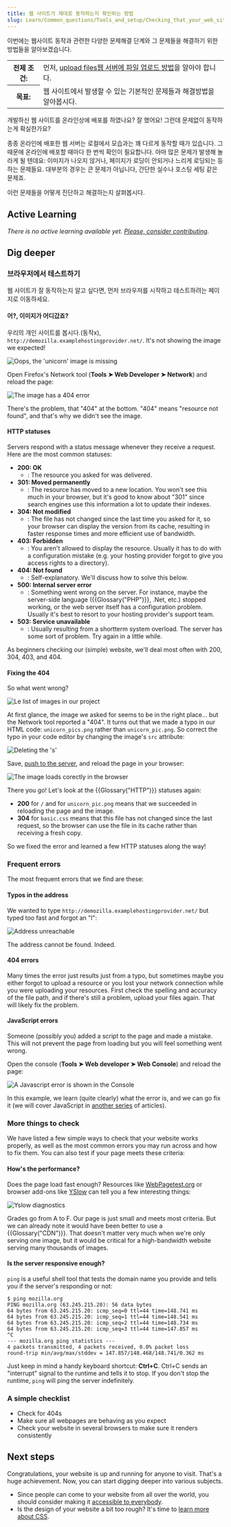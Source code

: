 ```yaml
---
title: 웹 사이트가 제대로 동작하는지 확인하는 방법
slug: Learn/Common_questions/Tools_and_setup/Checking_that_your_web_site_is_working_properly
---
```


이번에는 웹사이트 동작과 관련한 다양한 문제해결 단계와 그 문제들을 해결하기 위한 방법들을 알아보겠습니다.

<table class="learn-box standard-table">
  <tbody>
    <tr>
      <th scope="row">전제 조건:</th>
      <td>
        먼저,
        <a href="/ko/docs/Learn/Upload_files_to_a_web_server"
          >upload files웹 서버에 파일 업로드 방법</a
        >을 알아야 합니다.
      </td>
    </tr>
    <tr>
      <th scope="row">목표:</th>
      <td>
        웹 사이트에서 발생할 수 있는 기본적인 문제들과 해결방법을 알아봅시다.
      </td>
    </tr>
  </tbody>
</table>

개발하신 웹 사이트를 온라인상에 배포를 하였나요? 잘 했어요! 그런데 문제없이 동작하는게 확실한가요?

종종 온라인에 배포한 웹 서버는 로컬에서 모습과는 꽤 다르게 동작할 때가 있습니다. 그 때문에 온라인에 배포할 때마다 한 번씩 확인이 필요합니다. 아마 많은 문제가 발생해 놀라게 될 텐데요: 이미지가 나오지 않거나, 페이지가 로딩이 안되거나 느리게 로딩되는 등 하는 문제들요. 대부분의 경우는 큰 문제가 아닙니다, 간단한 실수나 호스팅 세팅 같은 문제죠.

이런 문제들을 어떻게 진단하고 해결하는지 살펴봅시다.

## Active Learning

_There is no active learning available yet. [Please, consider contributing](/ko/docs/MDN/Getting_started)._

## Dig deeper

### 브라우저에서 테스트하기

웹 사이트가 잘 동작하는지 알고 싶다면, 먼저 브라우저를 시작하고 테스트하려는 페이지로 이동하세요.

#### 어?, 이미지가 어디갔죠?

우리의 개인 사이트를 봅시다.(동작x), `http://demozilla.examplehostingprovider.net/`. It's not showing the image we expected!

![Oops, the 'unicorn' image is missing](image-missing.png)

Open Firefox's Network tool (**Tools ➤ Web Developer ➤ Network**) and reload the page:

![The image has a 404 error](error404.png)

There's the problem, that "404" at the bottom. "404" means "resource not found", and that's why we didn't see the image.

#### HTTP statuses

Servers respond with a status message whenever they receive a request. Here are the most common statuses:

- **200: OK**
  - : The resource you asked for was delivered.
- **301: Moved permanently**
  - : The resource has moved to a new location. You won't see this much in your browser, but it's good to know about "301" since search engines use this information a lot to update their indexes.
- **304: Not modified**
  - : The file has not changed since the last time you asked for it, so your browser can display the version from its cache, resulting in faster response times and more efficient use of bandwidth.
- **403: Forbidden**
  - : You aren't allowed to display the resource. Usually it has to do with a configuration mistake (e.g. your hosting provider forgot to give you access rights to a directory).
- **404: Not found**
  - : Self-explanatory. We'll discuss how to solve this below.
- **500: Internal server error**
  - : Something went wrong on the server. For instance, maybe the server-side language ({{Glossary("PHP")}}, .Net, etc.) stopped working, or the web server itself has a configuration problem. Usually it's best to resort to your hosting provider's support team.
- **503: Service unavailable**
  - : Usually resulting from a shortterm system overload. The server has some sort of problem. Try again in a little while.

<!---->

As beginners checking our (simple) website, we'll deal most often with 200, 304, 403, and 404.

#### Fixing the 404

So what went wrong?

![Le list of images in our project](demozilla-images-list.png)

At first glance, the image we asked for seems to be in the right place... but the Network tool reported a "404". It turns out that we made a typo in our HTML code: `unicorn_pics.png` rather than `unicorn_pic.png`. So correct the typo in your code editor by changing the image's `src` attribute:

![Deleting the 's'](code-correct.png)

Save, [push to the server](/en-US/Learn/Upload_files_to_a_web_server), and reload the page in your browser:

![The image loads corectly in the browser](image-corrected.png)

There you go! Let's look at the {{Glossary("HTTP")}} statuses again:

- **200** for `/` and for `unicorn_pic.png` means that we succeeded in reloading the page and the image.
- **304** for `basic.css` means that this file has not changed since the last request, so the browser can use the file in its cache rather than receiving a fresh copy.

So we fixed the error and learned a few HTTP statuses along the way!

### Frequent errors

The most frequent errors that we find are these:

#### Typos in the address

We wanted to type `http://demozilla.examplehostingprovider.net/` but typed too fast and forgot an "l":

![Address unreachable](cannot-find-server.png)

The address cannot be found. Indeed.

#### 404 errors

Many times the error just results just from a typo, but sometimes maybe you either forgot to upload a resource or you lost your network connection while you were uploading your resources. First check the spelling and accuracy of the file path, and if there's still a problem, upload your files again. That will likely fix the problem.

#### JavaScript errors

Someone (possibly you) added a script to the page and made a mistake. This will not prevent the page from loading but you will feel something went wrong.

Open the console (**Tools ➤ Web developer ➤ Web Console**) and reload the page:

![A Javascript error is shown in the Console](js-error.png)

In this example, we learn (quite clearly) what the error is, and we can go fix it (we will cover JavaScript in [another series](/en-US/Learn/JavaScript) of articles).

### More things to check

We have listed a few simple ways to check that your website works properly, as well as the most common errors you may run across and how to fix them. You can also test if your page meets these criteria:

#### How's the performance?

Does the page load fast enough? Resources like [WebPagetest.org](http://www.webpagetest.org/) or browser add-ons like [YSlow](https://addons.mozilla.org/en-US/firefox/addon/yslow/) can tell you a few interesting things:

![Yslow diagnostics](yslow-diagnostics.png)

Grades go from A to F. Our page is just small and meets most criteria. But we can already note it would have been better to use a {{Glossary("CDN")}}. That doesn't matter very much when we're only serving one image, but it would be critical for a high-bandwidth website serving many thousands of images.

#### Is the server responsive enough?

`ping` is a useful shell tool that tests the domain name you provide and tells you if the server's responding or not:

```
$ ping mozilla.org
PING mozilla.org (63.245.215.20): 56 data bytes
64 bytes from 63.245.215.20: icmp_seq=0 ttl=44 time=148.741 ms
64 bytes from 63.245.215.20: icmp_seq=1 ttl=44 time=148.541 ms
64 bytes from 63.245.215.20: icmp_seq=2 ttl=44 time=148.734 ms
64 bytes from 63.245.215.20: icmp_seq=3 ttl=44 time=147.857 ms
^C
--- mozilla.org ping statistics ---
4 packets transmitted, 4 packets received, 0.0% packet loss
round-trip min/avg/max/stddev = 147.857/148.468/148.741/0.362 ms
```

Just keep in mind a handy keyboard shortcut: **Ctrl+C**. Ctrl+C sends an "interrupt" signal to the runtime and tells it to stop. If you don't stop the runtime, `ping` will ping the server indefinitely.

### A simple checklist

- Check for 404s
- Make sure all webpages are behaving as you expect
- Check your website in several browsers to make sure it renders consistently

## Next steps

Congratulations, your website is up and running for anyone to visit. That's a huge achievement. Now, you can start digging deeper into various subjects.

- Since people can come to your website from all over the world, you should consider making it [accessible to everybody](/ko/docs/Learn/What_is_accessibility).
- Is the design of your website a bit too rough? It's time to [learn more about CSS](/ko/docs/Learn/CSS/Using_CSS_in_a_web_page).
